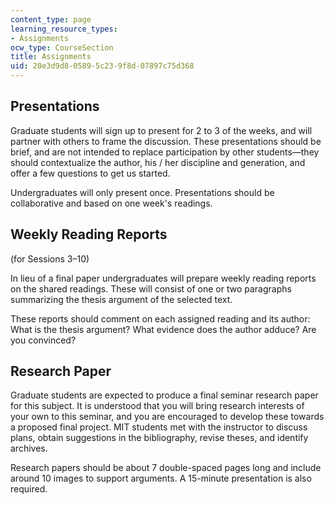```yaml
---
content_type: page
learning_resource_types:
- Assignments
ocw_type: CourseSection
title: Assignments
uid: 20e3d9d8-0589-5c23-9f8d-07897c75d368
---
```


Presentations
-------------

Graduate students will sign up to present for 2 to 3 of the weeks, and will partner with others to frame the discussion. These presentations should be brief, and are not intended to replace participation by other students—they should contextualize the author, his / her discipline and generation, and offer a few questions to get us started.

Undergraduates will only present once. Presentations should be collaborative and based on one week's readings.

Weekly Reading Reports
----------------------

(for Sessions 3–10)

In lieu of a final paper undergraduates will prepare weekly reading reports on the shared readings. These will consist of one or two paragraphs summarizing the thesis argument of the selected text.

These reports should comment on each assigned reading and its author: What is the thesis argument? What evidence does the author adduce? Are you convinced?

Research Paper
--------------

Graduate students are expected to produce a final seminar research paper for this subject. It is understood that you will bring research interests of your own to this seminar, and you are encouraged to develop these towards a proposed final project. MIT students met with the instructor to discuss plans, obtain suggestions in the bibliography, revise theses, and identify archives.

Research papers should be about 7 double-spaced pages long and include around 10 images to support arguments. A 15-minute presentation is also required.